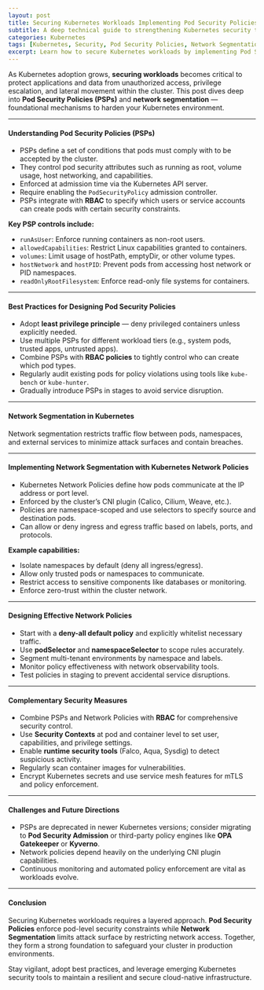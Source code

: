 ```yaml
---
layout: post
title: Securing Kubernetes Workloads Implementing Pod Security Policies and Network Segmentation
subtitle: A deep technical guide to strengthening Kubernetes security through Pod Security Policies and effective network segmentation strategies
categories: Kubernetes
tags: [Kubernetes, Security, Pod Security Policies, Network Segmentation, RBAC, CNI, Cluster Security, DevOps, Cloud Native]
excerpt: Learn how to secure Kubernetes workloads by implementing Pod Security Policies and network segmentation. This guide covers best practices, configuration details, and real-world strategies to protect your cluster.
---
```

As Kubernetes adoption grows, **securing workloads** becomes critical to protect applications and data from unauthorized access, privilege escalation, and lateral movement within the cluster. This post dives deep into **Pod Security Policies (PSPs)** and **network segmentation** — foundational mechanisms to harden your Kubernetes environment.

---

#### Understanding Pod Security Policies (PSPs)

- PSPs define a set of conditions that pods must comply with to be accepted by the cluster.
- They control pod security attributes such as running as root, volume usage, host networking, and capabilities.
- Enforced at admission time via the Kubernetes API server.
- Require enabling the `PodSecurityPolicy` admission controller.
- PSPs integrate with **RBAC** to specify which users or service accounts can create pods with certain security constraints.

**Key PSP controls include:**

- `runAsUser`: Enforce running containers as non-root users.
- `allowedCapabilities`: Restrict Linux capabilities granted to containers.
- `volumes`: Limit usage of hostPath, emptyDir, or other volume types.
- `hostNetwork` and `hostPID`: Prevent pods from accessing host network or PID namespaces.
- `readOnlyRootFilesystem`: Enforce read-only file systems for containers.

---

#### Best Practices for Designing Pod Security Policies

- Adopt **least privilege principle** — deny privileged containers unless explicitly needed.
- Use multiple PSPs for different workload tiers (e.g., system pods, trusted apps, untrusted apps).
- Combine PSPs with **RBAC policies** to tightly control who can create which pod types.
- Regularly audit existing pods for policy violations using tools like `kube-bench` or `kube-hunter`.
- Gradually introduce PSPs in stages to avoid service disruption.

---

#### Network Segmentation in Kubernetes

Network segmentation restricts traffic flow between pods, namespaces, and external services to minimize attack surfaces and contain breaches.

---

#### Implementing Network Segmentation with Kubernetes Network Policies

- Kubernetes Network Policies define how pods communicate at the IP address or port level.
- Enforced by the cluster’s CNI plugin (Calico, Cilium, Weave, etc.).
- Policies are namespace-scoped and use selectors to specify source and destination pods.
- Can allow or deny ingress and egress traffic based on labels, ports, and protocols.

**Example capabilities:**

- Isolate namespaces by default (deny all ingress/egress).
- Allow only trusted pods or namespaces to communicate.
- Restrict access to sensitive components like databases or monitoring.
- Enforce zero-trust within the cluster network.

---

#### Designing Effective Network Policies

- Start with a **deny-all default policy** and explicitly whitelist necessary traffic.
- Use **podSelector** and **namespaceSelector** to scope rules accurately.
- Segment multi-tenant environments by namespace and labels.
- Monitor policy effectiveness with network observability tools.
- Test policies in staging to prevent accidental service disruptions.

---

#### Complementary Security Measures

- Combine PSPs and Network Policies with **RBAC** for comprehensive security control.
- Use **Security Contexts** at pod and container level to set user, capabilities, and privilege settings.
- Enable **runtime security tools** (Falco, Aqua, Sysdig) to detect suspicious activity.
- Regularly scan container images for vulnerabilities.
- Encrypt Kubernetes secrets and use service mesh features for mTLS and policy enforcement.

---

#### Challenges and Future Directions

- PSPs are deprecated in newer Kubernetes versions; consider migrating to **Pod Security Admission** or third-party policy engines like **OPA Gatekeeper** or **Kyverno**.
- Network policies depend heavily on the underlying CNI plugin capabilities.
- Continuous monitoring and automated policy enforcement are vital as workloads evolve.

---

#### Conclusion

Securing Kubernetes workloads requires a layered approach. **Pod Security Policies** enforce pod-level security constraints while **Network Segmentation** limits attack surface by restricting network access. Together, they form a strong foundation to safeguard your cluster in production environments.

Stay vigilant, adopt best practices, and leverage emerging Kubernetes security tools to maintain a resilient and secure cloud-native infrastructure.

